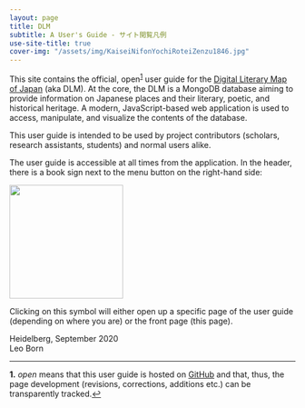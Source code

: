 ```yaml
---
layout: page
title: DLM
subtitle: A User's Guide - サイト閲覧凡例
use-site-title: true
cover-img: "/assets/img/KaiseiNifonYochiRoteiZenzu1846.jpg"
---
```


This site contains the official, open<sup id="a1">[1](#f1)</sup> user guide for the [Digital Literary Map of Japan](https://literarymaps.nijl.ac.jp) (aka DLM). At the core, the DLM is a MongoDB database aiming to provide information on Japanese places and their literary, poetic, and historical heritage. A modern, JavaScript-based web application is used to access, manipulate, and visualize the contents of the database. 

This user guide is intended to be used by project contributors (scholars, research assistants, students) and normal users alike.

The user guide is accessible at all times from the application. In the header, there is a book sign next to the menu button on the right-hand side:

<p class="text-center">
<img width="200px" src="https://digital-literary-maps.github.io/assets/img/user-guide-btn.png">
</p>

Clicking on this symbol will either open up a specific page of the user guide (depending on where you are) or the front page (this page).

Heidelberg, September 2020<br>
Leo Born 

---

<b id="f1">1.</b> _open_ means that this user guide is hosted on [GitHub](https://github.com/japan-biographical-db/japan-biographical-db.github.io) and that, thus, the page development (revisions, corrections, additions etc.) can be transparently tracked.[↩](#a1)